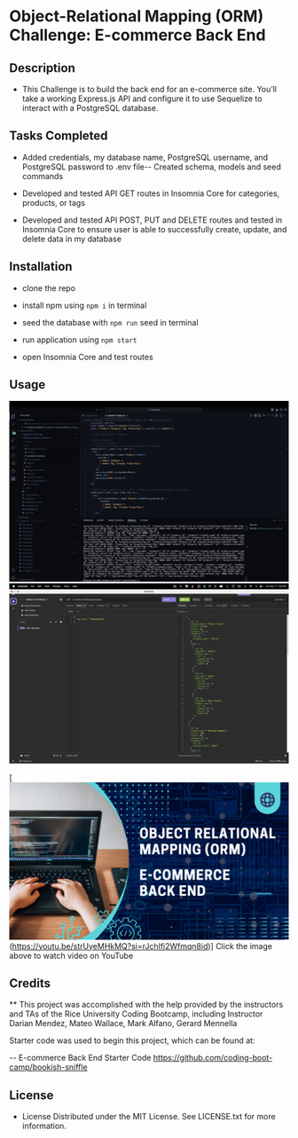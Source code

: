 # Object-Relational Mapping (ORM) Challenge: E-commerce Back End

## Description

- This Challenge is to build the back end for an e-commerce site. You’ll take a working Express.js API and configure it to use Sequelize to interact with a PostgreSQL database.

## Tasks Completed

- Added credentials, my database name, PostgreSQL username, and PostgreSQL password to .env file-- Created schema, models and seed commands

- Developed and tested API GET routes in Insomnia Core for categories, products, or tags

- Developed and tested API POST, PUT and DELETE routes and tested in Insomnia Core to ensure user is able to successfully create, update, and delete data in my database

## Installation

- clone the repo

- install npm using `npm i` in terminal

- seed the database with `npm run` seed in terminal

- run application using `npm start`

- open Insomnia Core and test routes

## Usage

![ORM E-commerce back end screenshot vscode](public/assets/images/module13_screenshot1.png)
![ORM E-commerce back end screenshot insomnia](public/assets/images/module13_screenshot2.png)

[![Watch the video](public/assets/images/module13_video.png)(https://youtu.be/strUyeMHkMQ?si=rJchlfj2Wfmqn8id)]
Click the image above to watch video on YouTube

## Credits

\*\* This project was accomplished with the help provided by the instructors and TAs of the Rice University Coding Bootcamp, including Instructor Darian Mendez, Mateo Wallace, Mark Alfano, Gerard Mennella

Starter code was used to begin this project, which can be found at:

-- E-commerce Back End Starter Code
<https://github.com/coding-boot-camp/bookish-sniffle>

## License

- License Distributed under the MIT License. See LICENSE.txt for more information.
